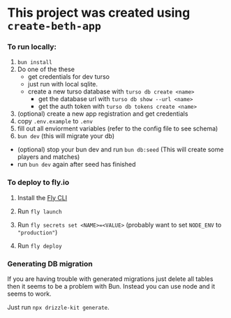 # This project was created using `create-beth-app`

### To run locally:

1. `bun install`
2. Do one of the these
   - get credentials for dev turso
   - just run with local sqlite.
   - create a new turso database with `turso db create <name>`
     - get the database url with `turso db show --url <name>`
     - get the auth token with `turso db tokens create <name>`
3. (optional) create a new app registration and get credentials
4. copy `.env.example` to `.env`
5. fill out all enviorment variables (refer to the config file to see schema)
6. `bun dev` (this will migrate your db)

- (optional) stop your bun dev and run `bun db:seed` (This will create some players and matches)
- run `bun dev` again after seed has finished

### To deploy to fly.io

1. Install the [Fly CLI](https://fly.io/docs/hands-on/install-flyctl/)

2. Run `fly launch`

3. Run `fly secrets set <NAME>=<VALUE>` (probably want to set `NODE_ENV` to `"production"`)

4. Run `fly deploy`

### Generating DB migration

If you are having trouble with generated migrations just delete all tables then it seems to be a problem with Bun.
Instead you can use node and it seems to work.

Just run `npx drizzle-kit generate`.
